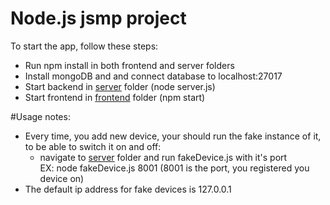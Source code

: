 # Node.js jsmp project

To start the app, follow these steps:
- Run npm install in both frontend and server folders
- Install mongoDB and and connect database to localhost:27017
- Start backend in [server](server) folder (node server.js)
- Start frontend in [frontend](frontend) folder (npm start)

#Usage notes:
- Every time, you add new device, your should run the fake instance of it, to be able to switch it on and off:
    - navigate to [server](server) folder and run fakeDevice.js with it's port <br>
        EX: node fakeDevice.js 8001 (8001 is the port, you registered you device on) 
- The default ip address for fake devices is 127.0.0.1
